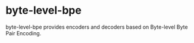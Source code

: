 # byte-level-bpe

byte-level-bpe provides encoders and decoders based on Byte-level Byte Pair Encoding.

